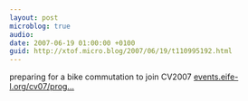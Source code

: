 ```yaml
---
layout: post
microblog: true
audio: 
date: 2007-06-19 01:00:00 +0100
guid: http://xtof.micro.blog/2007/06/19/t110995192.html
---
```

preparing for a bike commutation to join CV2007 [events.eife-l.org/cv07/prog...](http://events.eife-l.org/cv07/programme)
